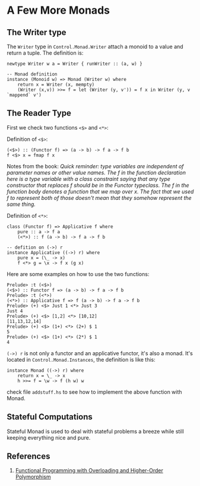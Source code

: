 # A Few More Monads

## The Writer type

The `Writer` type in `Control.Monad.Writer` attach a monoid to a value and return a tuple.  The definition is:

```{haskell}
newtype Writer w a = Writer { runWriter :: (a, w) }

-- Monad definition
instance (Monoid w) => Monad (Writer w) where
    return x = Writer (x, mempty)
    (Writer (x,v)) >>= f = let (Writer (y, v')) = f x in Writer (y, v `mappend` v')
```

## The Reader Type

First we check two functions `<$>` and `<*>`:

Definition of `<$>`:

```{haskell}
(<$>) :: (Functor f) => (a -> b) -> f a -> f b  
f <$> x = fmap f x  
```

Notes from the book: *Quick reminder: type variables are independent of parameter names or other value names. The f in the function declaration here is a type variable with a class constraint saying that any type constructor that replaces f should be in the Functor typeclass. The f in the function body denotes a function that we map over x. The fact that we used f to represent both of those doesn't mean that they somehow represent the same thing.*

Definition of `<*>`:

```{haskell}
class (Functor f) => Applicative f where  
    pure :: a -> f a  
    (<*>) :: f (a -> b) -> f a -> f b  

-- defition on (->) r
instance Applicative ((->) r) where  
    pure x = (\_ -> x)  
    f <*> g = \x -> f x (g x) 
```

Here are some examples on how to use the two functions:

```
Prelude> :t (<$>)
(<$>) :: Functor f => (a -> b) -> f a -> f b
Prelude> :t (<*>)
(<*>) :: Applicative f => f (a -> b) -> f a -> f b
Prelude> (+) <$> Just 1 <*> Just 3
Just 4
Prelude> (+) <$> [1,2] <*> [10,12]
[11,13,12,14]
Prelude> (+) <$> (1+) <*> (2+) $ 1
5
Prelude> (+) <$> (1+) <*> (2*) $ 1
4
```

`(->) r` is not only a functor and an applicative functor, it's also a monad. It's located in `Control.Monad.Instances`, the definition is like this:

```{haskell}
instance Monad ((->) r) where
    return x = \_ -> x
    h >>= f = \w -> f (h w) w
```

check file `addstuff.hs` to see how to implement the above function with Monad.

## Stateful Computations

Stateful Monad is used to deal with stateful problems a breeze while still keeping everything nice and pure.





## References

1. [Functional Programming with Overloading and Higher-Order Polymorphism](http://web.cecs.pdx.edu/~mpj/pubs/springschool.html "fp")